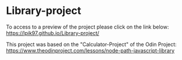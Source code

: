 # Library-project

To access to a preview of the project please click on the link below: https://lpik97.github.io/Library-project/

This project was based on the "Calculator-Project" of the Odin Project: https://www.theodinproject.com/lessons/node-path-javascript-library
